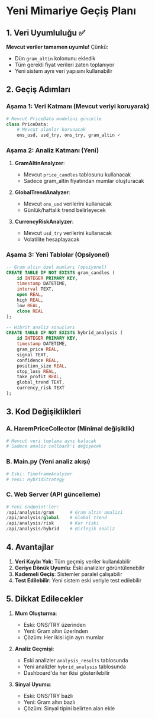 # Yeni Mimariye Geçiş Planı

## 1. Veri Uyumluluğu ✅

**Mevcut veriler tamamen uyumlu!** Çünkü:
- Dün `gram_altin` kolonunu ekledik
- Tüm gerekli fiyat verileri zaten toplanıyor
- Yeni sistem aynı veri yapısını kullanabilir

## 2. Geçiş Adımları

### Aşama 1: Veri Katmanı (Mevcut veriyi koruyarak)
```python
# Mevcut PriceData modelini güncelle
class PriceData:
    # Mevcut alanlar korunacak
    ons_usd, usd_try, ons_try, gram_altin ✓
```

### Aşama 2: Analiz Katmanı (Yeni)
1. **GramAltinAnalyzer**: 
   - Mevcut `price_candles` tablosunu kullanacak
   - Sadece gram_altin fiyatından mumlar oluşturacak

2. **GlobalTrendAnalyzer**:
   - Mevcut `ons_usd` verilerini kullanacak
   - Günlük/haftalık trend belirleyecek

3. **CurrencyRiskAnalyzer**:
   - Mevcut `usd_try` verilerini kullanacak
   - Volatilite hesaplayacak

### Aşama 3: Yeni Tablolar (Opsiyonel)
```sql
-- Gram altın özel mumları (opsiyonel)
CREATE TABLE IF NOT EXISTS gram_candles (
    id INTEGER PRIMARY KEY,
    timestamp DATETIME,
    interval TEXT,
    open REAL,
    high REAL, 
    low REAL,
    close REAL
);

-- Hibrit analiz sonuçları
CREATE TABLE IF NOT EXISTS hybrid_analysis (
    id INTEGER PRIMARY KEY,
    timestamp DATETIME,
    gram_price REAL,
    signal TEXT,
    confidence REAL,
    position_size REAL,
    stop_loss REAL,
    take_profit REAL,
    global_trend TEXT,
    currency_risk TEXT
);
```

## 3. Kod Değişiklikleri

### A. HaremPriceCollector (Minimal değişiklik)
```python
# Mevcut veri toplama aynı kalacak
# Sadece analiz callback'i değişecek
```

### B. Main.py (Yeni analiz akışı)
```python
# Eski: TimeframeAnalyzer
# Yeni: HybridStrategy
```

### C. Web Server (API güncelleme)
```python
# Yeni endpoint'ler:
/api/analysis/gram      # Gram altın analizi
/api/analysis/global    # Global trend
/api/analysis/risk      # Kur riski
/api/analysis/hybrid    # Birleşik analiz
```

## 4. Avantajlar

1. **Veri Kaybı Yok**: Tüm geçmiş veriler kullanılabilir
2. **Geriye Dönük Uyumlu**: Eski analizler görüntülenebilir
3. **Kademeli Geçiş**: Sistemler paralel çalışabilir
4. **Test Edilebilir**: Yeni sistem eski veriyle test edilebilir

## 5. Dikkat Edilecekler

1. **Mum Oluşturma**: 
   - Eski: ONS/TRY üzerinden
   - Yeni: Gram altın üzerinden
   - Çözüm: Her ikisi için ayrı mumlar

2. **Analiz Geçmişi**:
   - Eski analizler `analysis_results` tablosunda
   - Yeni analizler `hybrid_analysis` tablosunda
   - Dashboard'da her ikisi gösterilebilir

3. **Sinyal Uyumu**:
   - Eski: ONS/TRY bazlı
   - Yeni: Gram altın bazlı
   - Çözüm: Sinyal tipini belirten alan ekle